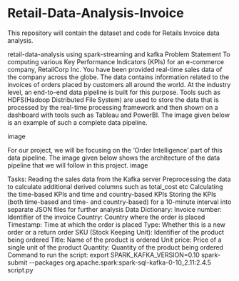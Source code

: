 # Retail-Data-Analysis-Invoice
This repository will contain the dataset and code for Retails Invoice data analysis. 

retail-data-analysis using spark-streaming and kafka
Problem Statement
To computing various Key Performance Indicators (KPIs) for an e-commerce company, RetailCorp Inc. You have been provided real-time sales data of the company across the globe. The data contains information related to the invoices of orders placed by customers all around the world.
At the industry level, an end-to-end data pipeline is built for this purpose. Tools such as HDFS(Hadoop Distributed File System) are used to store the data that is processed by the real-time processing framework and then shown on a dashboard with tools such as Tableau and PowerBI. The image given below is an example of such a complete data pipeline.

image

For our project, we will be focusing on the ‘Order Intelligence’ part of this data pipeline. The image given below shows the architecture of the data pipeline that we will follow in this project.
image

Tasks:
Reading the sales data from the Kafka server
Preprocessing the data to calculate additional derived columns such as total_cost etc
Calculating the time-based KPIs and time and country-based KPIs
Storing the KPIs (both time-based and time- and country-based) for a 10-minute interval into separate JSON files for further analysis
Data Dictionary:
Invoice number: Identifier of the invoice
Country: Country where the order is placed
Timestamp: Time at which the order is placed
Type: Whether this is a new order or a return order
SKU (Stock Keeping Unit): Identifier of the product being ordered
Title: Name of the product is ordered
Unit price: Price of a single unit of the product
Quantity: Quantity of the product being ordered
Command to run the script:
export SPARK_KAFKA_VERSION=0.10
spark-submit --packages org.apache.spark:spark-sql-kafka-0-10_2.11:2.4.5 script.py

